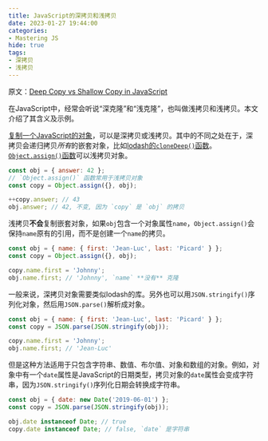 ```yaml
---
title: JavaScript的深拷贝和浅拷贝
date: 2023-01-27 19:44:00
categories:
- Mastering JS
hide: true
tags:
- 深拷贝
- 浅拷贝
---
```


原文：[Deep Copy vs Shallow Copy in JavaScript](https://masteringjs.io/tutorials/fundamentals/shallow-copy)

在JavaScript中，经常会听说“深克隆”和“浅克隆”，也叫做浅拷贝和浅拷贝。本文介绍了其含义及示例。

<!-- more -->

[复制一个JavaScript的对象](https://scotch.io/bar-talk/copying-objects-in-javascript)，可以是深拷贝或浅拷贝。其中的不同之处在于，深拷贝会递归拷贝*所有*的嵌套对象，比如[lodash的`cloneDeep()`函数](https://lodash.com/docs/4.17.15#cloneDeep)。[`Object.assign()`函数](https://masteringjs.io/tutorials/fundamentals/assign)可以浅拷贝对象。

```javascript
const obj = { answer: 42 };
// `Object.assign()` 函数常用于浅拷贝对象
const copy = Object.assign({}, obj);

++copy.answer; // 43
obj.answer; // 42, 不变, 因为 `copy` 是 `obj` 的拷贝
```

浅拷贝**不会**复制嵌套对象，如果`obj`包含一个对象属性`name`，`Object.assign()`会保持`name`原有的引用，而不是创建一个`name`的拷贝。

```javascript
const obj = { name: { first: 'Jean-Luc', last: 'Picard' } };
const copy = Object.assign({}, obj);

copy.name.first = 'Johnny';
obj.name.first; // 'Johnny', `name` **没有** 克隆
```

一般来说，深拷贝对象需要类似lodash的库。另外也可以用`JSON.stringify()`序列化对象，然后用`JSON.parse()`解析成对象。

```javascript
const obj = { name: { first: 'Jean-Luc', last: 'Picard' } };
const copy = JSON.parse(JSON.stringify(obj));

copy.name.first = 'Johnny';
obj.name.first; // 'Jean-Luc'
```

但是这种方法适用于只包含字符串、数值、布尔值、对象和数组的对象。例如，对象中有一个`date`属性是JavaScript的日期类型，拷贝对象的`date`属性会变成字符串，因为`JSON.stringify()`序列化日期会转换成字符串。

```javascript
const obj = { date: new Date('2019-06-01') };
const copy = JSON.parse(JSON.stringify(obj));

obj.date instanceof Date; // true
copy.date instanceof Date; // false, `date` 是字符串
```